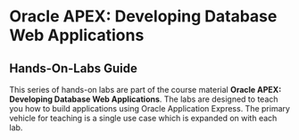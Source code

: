 # Oracle APEX: Developing Database Web Applications

## Hands-On-Labs Guide

This series of hands-on labs are part of the course material **Oracle APEX: Developing Database Web Applications**. The labs are designed to teach you how to build applications using Oracle Application Express. The primary vehicle for teaching is a single use case which is expanded on with each lab.



